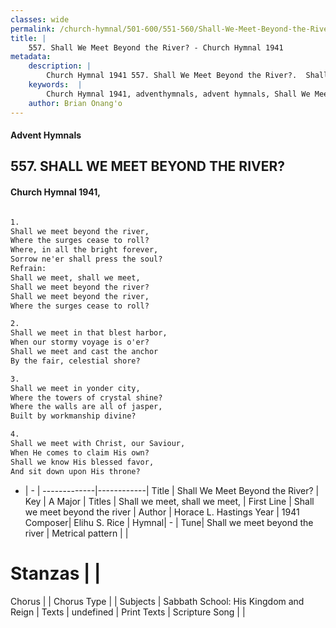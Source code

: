```yaml
---
classes: wide
permalink: /church-hymnal/501-600/551-560/Shall-We-Meet-Beyond-the-River/
title: |
    557. Shall We Meet Beyond the River? - Church Hymnal 1941
metadata:
    description: |
        Church Hymnal 1941 557. Shall We Meet Beyond the River?.  Shall we meet beyond the river,  Where the surges cease to roll?  Where, in all the bright forever,  Sorrow ne'er shall press the soul?  
    keywords:  |
        Church Hymnal 1941, adventhymnals, advent hymnals, Shall We Meet Beyond the River?, Shall we meet beyond the river . Shall we meet, shall we meet, 
    author: Brian Onang'o
---
```


#### Advent Hymnals
## 557. SHALL WE MEET BEYOND THE RIVER?
####  Church Hymnal 1941,

```txt

1.
Shall we meet beyond the river, 
Where the surges cease to roll? 
Where, in all the bright forever, 
Sorrow ne'er shall press the soul? 
Refrain:
Shall we meet, shall we meet, 
Shall we meet beyond the river? 
Shall we meet beyond the river, 
Where the surges cease to roll? 

2.
Shall we meet in that blest harbor, 
When our stormy voyage is o'er? 
Shall we meet and cast the anchor 
By the fair, celestial shore? 

3.
Shall we meet in yonder city, 
Where the towers of crystal shine? 
Where the walls are all of jasper, 
Built by workmanship divine? 

4.
Shall we meet with Christ, our Saviour, 
When He comes to claim His own? 
Shall we know His blessed favor, 
And sit down upon His throne?

```

- |   -  |
-------------|------------|
Title | Shall We Meet Beyond the River? |
Key | A Major |
Titles | Shall we meet, shall we meet,  |
First Line | Shall we meet beyond the river  |
Author | Horace L. Hastings
Year | 1941
Composer| Elihu S. Rice |
Hymnal|  - |
Tune| Shall we meet beyond the river |
Metrical pattern | |
# Stanzas |  |
Chorus |  |
Chorus Type |  |
Subjects | Sabbath School: His Kingdom and Reign |
Texts | undefined |
Print Texts | 
Scripture Song |  |
    

